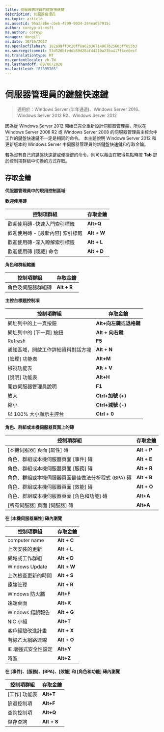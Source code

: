 ```yaml
---
title: 伺服器管理員的鍵盤快速鍵
description: 伺服器管理員
ms.topic: article
ms.assetid: 96a2a8be-cbeb-4799-9034-284ea057915c
author: coreyp-at-msft
ms.author: coreyp
manager: dongill
ms.date: 10/16/2017
ms.openlocfilehash: 182a99ff3c20ff8a62b36714967b25603ff055b3
ms.sourcegitcommit: 53d526bfeddb89d28af44210a23ba417f6ce0ecf
ms.translationtype: MT
ms.contentlocale: zh-TW
ms.lasthandoff: 08/06/2020
ms.locfileid: "87895765"
---
```

# <a name="keyboard-shortcuts-for-server-manager"></a>伺服器管理員的鍵盤快速鍵

>適用於：Windows Server (半年通道)、Windows Server 2016、Windows Server 2012 R2、Windows Server 2012

因為從 Windows Server 2012 開始已完全重新設計伺服器管理員，所以在 Windows Server 2008 R2 或 Windows Server 2008 的伺服器管理員主控台中工作的鍵盤快速鍵不一定是相同的命令。 本主題說明 Windows Server 2012 和更新版本的 Windows Server 中伺服器管理員的新鍵盤快速鍵和存取金鑰。

若為沒有自己的鍵盤快速鍵或便捷鍵的命令，則可以藉由在取得焦點時按 **Tab** 鍵於控制項群組中切換的方式存取。

## <a name="access-keys"></a>存取金鑰
**伺服器管理員中的現用控制區域**

**歡迎使用磚**

|控制項群組|存取金鑰|
|---------|-------|
|歡迎使用磚-快速入門索引標籤|**Alt+Q**|
|歡迎使用磚 - [最新內容] 索引標籤|**Alt + W**|
|歡迎使用磚-深入瞭解索引標籤|**Alt + L**|
|歡迎使用磚 [隱藏] 命令|**Alt + D**|

**角色和群組縮圖**

|控制項群組|存取金鑰|
|---------|-------|
|角色及伺服器群組磚|**Alt + R**|

**主控台標題控制項**

|控制項群組|存取金鑰|
|---------|-------|
|網址列中的上一頁按鈕|**Alt+向左鍵**或**退格鍵**|
|網址列中的 [下一頁] 按鈕|**Alt + 向右鍵**|
|Refresh|**F5**|
|通知區域，開啟工作詳細資料對話方塊|**Alt + N**|
|[管理] 功能表|**Alt+M**|
|檢視功能表|**Alt + V**|
|[說明] 功能表|**Alt+H**|
|開啟伺服器管理員說明|**F1**|
|放大|**Ctrl+加號 (+)**|
|縮小|**Ctrl+減號 (-)**|
|以 100% 大小顯示主控台|**Ctrl + 0**|

**角色、群組或本機伺服器頁面上的磚**

|控制項群組|存取金鑰|
|---------|-------|
|[本機伺服器] 頁面 [屬性] 磚|**Alt + P**|
|角色、群組或本機伺服器頁面 [事件] 磚|**Alt + E**|
|角色、群組或本機伺服器頁面 [服務] 磚|**Alt + R**|
|角色、群組或本機伺服器頁面最佳做法分析程式 (BPA) 磚|**Alt + B**|
|角色、群組或本機伺服器頁面 [效能] 磚|**Alt + O**|
|角色、群組或本機伺服器頁面 [角色和功能] 磚|**Alt+A**|
|[所有伺服器] 頁面 [伺服器] 磚|**Alt+A**|

**在 [本機伺服器屬性] 磚內瀏覽**

|控制項群組|存取金鑰|
|---------|-------|
|computer name|**Alt + C**|
|上次安裝的更新|**Alt + L**|
|網域或工作群組|**Alt + D**|
|Windows Update|**Alt + W**|
|上次檢查更新的時間|**Alt + S**|
|遠端管理|**Alt + R**|
|Windows 防火牆|**Alt+F**|
|遠端桌面|**Alt+K**|
|Windows 錯誤報告|**Alt + G**|
|NIC 小組|**Alt+T**|
|客戶經驗改進計畫|**Alt + X**|
|有線乙太網路連線|**Alt + O**|
|IE 增強式安全性設定|**Alt+Y**|
|時區|**Alt+Z**|

**在 [事件]、[服務]、[BPA]、[效能] 和 [角色和功能] 磚內瀏覽**

|控制項群組|存取金鑰|
|---------|-------|
|[工作] 功能表|**Alt+T**|
|篩選控制項|**Alt+F**|
|查詢控制項|**Alt+Q**|
|儲存查詢|**Alt + S**|
